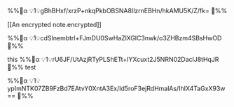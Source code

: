 %%🔐α 💡1💡gBhBHxf/xrzP+nkqPkbOBSNA8IlzrnEBHn/hkAMU5K/Z/fk= 🔐%%

[[An encrypted note.encrypted]]

%%🔐α 💡1💡cdSInembtrl+FJmDU0SwHaZlXGlC3nwk/o3ZHBzm4SBsHwOD 🔐%%

this %%🔐α 💡1💡rU6JF/UtAzjRTyPLShETt+IYXcuxt2J5NRN02DaclJ8tHqJR 🔐%% test

%%🔐α 💡1💡ypImNTK07ZB9FzBd7EAtvY0XntA3Ex/Id5roF3ejRdHmalAs/IhIX4TaGxX93w== 🔐%%